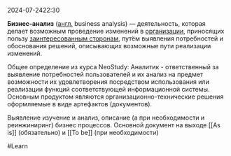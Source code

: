  2024-07-2422:30

**Бизнес-анализ** ([англ.](https://ru.wikipedia.org/wiki/%D0%90%D0%BD%D0%B3%D0%BB%D0%B8%D0%B9%D1%81%D0%BA%D0%B8%D0%B9_%D1%8F%D0%B7%D1%8B%D0%BA "Английский язык") business analysis) — деятельность, которая делает возможным проведение изменений в [организации](https://ru.wikipedia.org/wiki/%D0%9E%D1%80%D0%B3%D0%B0%D0%BD%D0%B8%D0%B7%D0%B0%D1%86%D0%B8%D1%8F "Организация"), приносящих пользу [заинтересованным сторонам](https://ru.wikipedia.org/wiki/%D0%A1%D1%82%D0%B5%D0%B9%D0%BA%D1%85%D0%BE%D0%BB%D0%B4%D0%B5%D1%80 "Стейкхолдер"), путём выявления потребностей и обоснования решений, описывающих возможные пути реализации изменений.

Общее определение из курса NeoStudy:
Аналитик - ответственный за выявление потребностей пользователей и их анализ на предмет возможности их удовлетворения посредством использования или реализации функций соответствующей информационной системы.
Основным продуктом являются организационно-технические решения оформляемые в виде артефактов (документов).

Выявление изучение и анализ, описание (а при необходимости и реинжиниринг) бизнес процессов. Основной документ на выходе [[As is]] (обязательно) и [[To be]] (при необходимости)

#Learn
